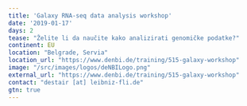 ```yaml
---
title: 'Galaxy RNA-seq data analysis workshop'
date: '2019-01-17'
days: 2
tease: "Želite li da naučite kako analizirati genomičke podatke?"
continent: EU
location: "Belgrade, Servia"
location_url: "https://www.denbi.de/training/515-galaxy-workshop"
image: "/src/images/logos/deNBILogo.png"
external_url: "https://www.denbi.de/training/515-galaxy-workshop"
contact: "destair [at] leibniz-fli.de"
gtn: true
---
```

